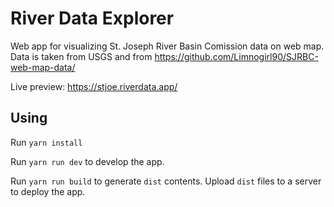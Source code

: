 # River Data Explorer

Web app for visualizing St. Joseph River Basin Comission data on web map. Data is taken from USGS and from https://github.com/Limnogirl90/SJRBC-web-map-data/

Live preview: https://stjoe.riverdata.app/

## Using

Run `yarn install`

Run `yarn run dev` to develop the app.

Run `yarn run build` to generate `dist` contents. Upload `dist` files to a server to deploy the app.

